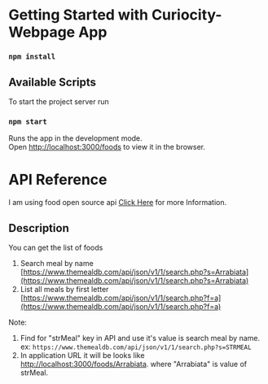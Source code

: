 # Getting Started with Curiocity-Webpage App

### `npm install`

## Available Scripts

To start the project server run
### `npm start`


Runs the app in the development mode.\
Open [http://localhost:3000/foods](http://localhost:3000/foods) to view it in the browser.


# API Reference
I am using food open source api [Click Here](https://www.themealdb.com/api.php) for more Information.

## Description
You can get the list of foods
1. Search meal by name [https://www.themealdb.com/api/json/v1/1/search.php?s=Arrabiata](https://www.themealdb.com/api/json/v1/1/search.php?s=Arrabiata)
2. List all meals by first letter [https://www.themealdb.com/api/json/v1/1/search.php?f=a](https://www.themealdb.com/api/json/v1/1/search.php?f=a)

Note: 
1. Find for "strMeal" key in API and use it's value is search meal by name. ex: `https://www.themealdb.com/api/json/v1/1/search.php?s=STRMEAL`
2. In application URL it will be looks like [http://localhost:3000/foods/Arrabiata](http://localhost:3000/foods/Arrabiata). where "Arrabiata" is value of strMeal.
